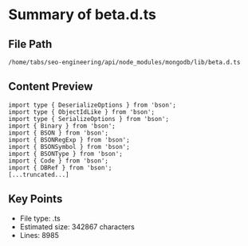 # Summary of beta.d.ts
  
## File Path
`/home/tabs/seo-engineering/api/node_modules/mongodb/lib/beta.d.ts`

## Content Preview
```
import type { DeserializeOptions } from 'bson';
import type { ObjectIdLike } from 'bson';
import type { SerializeOptions } from 'bson';
import { Binary } from 'bson';
import { BSON } from 'bson';
import { BSONRegExp } from 'bson';
import { BSONSymbol } from 'bson';
import { BSONType } from 'bson';
import { Code } from 'bson';
import { DBRef } from 'bson';
[...truncated...]
```

## Key Points
- File type: .ts
- Estimated size: 342867 characters
- Lines: 8985
